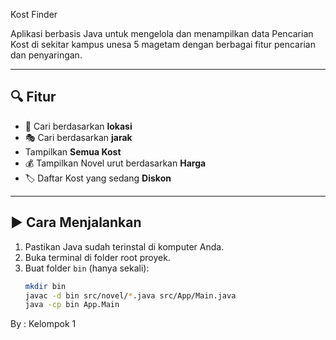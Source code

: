 Kost Finder 

Aplikasi berbasis Java untuk mengelola dan menampilkan data Pencarian Kost di sekitar kampus unesa 5 magetam dengan berbagai fitur pencarian dan penyaringan.

---

## 🔍 Fitur

- 🔎 Cari berdasarkan **lokasi**
- 🎭 Cari berdasarkan **jarak**
-  Tampilkan **Semua Kost**
- 💰 Tampilkan Novel urut berdasarkan **Harga**
- 🏷️ Daftar Kost yang sedang **Diskon**

---


## ▶️ Cara Menjalankan

1. Pastikan Java sudah terinstal di komputer Anda.
2. Buka terminal di folder root proyek.
3. Buat folder `bin` (hanya sekali):
   ```bash
   mkdir bin
   javac -d bin src/novel/*.java src/App/Main.java
   java -cp bin App.Main

By : Kelompok 1
